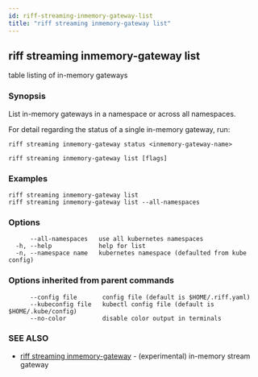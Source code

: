 ```yaml
---
id: riff-streaming-inmemory-gateway-list
title: "riff streaming inmemory-gateway list"
---
```

## riff streaming inmemory-gateway list

table listing of in-memory gateways

### Synopsis

List in-memory gateways in a namespace or across all namespaces.

For detail regarding the status of a single in-memory gateway, run:

    riff streaming inmemory-gateway status <inmemory-gateway-name>

```
riff streaming inmemory-gateway list [flags]
```

### Examples

```
riff streaming inmemory-gateway list
riff streaming inmemory-gateway list --all-namespaces
```

### Options

```
      --all-namespaces   use all kubernetes namespaces
  -h, --help             help for list
  -n, --namespace name   kubernetes namespace (defaulted from kube config)
```

### Options inherited from parent commands

```
      --config file       config file (default is $HOME/.riff.yaml)
      --kubeconfig file   kubectl config file (default is $HOME/.kube/config)
      --no-color          disable color output in terminals
```

### SEE ALSO

* [riff streaming inmemory-gateway](riff_streaming_inmemory-gateway.md)	 - (experimental) in-memory stream gateway

